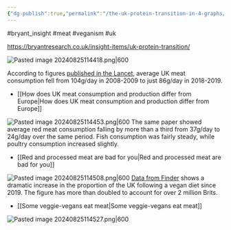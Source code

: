 ```yaml
---
{"dg-publish":true,"permalink":"/the-uk-protein-transition-in-4-graphs/","tags":["#bryant_insight","#meat","#veganism","#uk"],"created":"2025-10-23T17:42:42.311+01:00","updated":"2025-10-23T18:06:08.629+01:00"}
---
```


#bryant_insight #meat #veganism #uk 

https://bryantresearch.co.uk/insight-items/uk-protein-transition/

![Pasted image 20240825114418.png|600](/img/user/Pasted%20image%2020240825114418.png)

According to figures [published in the Lancet,](https://www.thelancet.com/journals/lanplh/article/PIIS2542-5196(21)00228-X/fulltext) average UK meat consumption fell from 104g/day in 2008-2009 to just 86g/day in 2018-2019.
- [[How does UK meat consumption and production differ from Europe\|How does UK meat consumption and production differ from Europe]]

![Pasted image 20240825114453.png|600](/img/user/Pasted%20image%2020240825114453.png)
The same paper showed average red meat consumption falling by more than a third from 37g/day to 24g/day over the same period. Fish consumption was fairly steady, while poultry consumption increased slightly.
- [[Red and processed meat are bad for you\|Red and processed meat are bad for you]]

![Pasted image 20240825114508.png|600](/img/user/Pasted%20image%2020240825114508.png)
[Data from Finder](https://www.finder.com/uk/uk-diet-trends) shows a dramatic increase in the proportion of the UK following a vegan diet since 2019. The figure has more than doubled to account for over 2 million Brits.
- [[Some veggie-vegans eat meat\|Some veggie-vegans eat meat]]

![Pasted image 20240825114527.png|600](/img/user/Pasted%20image%2020240825114527.png)
